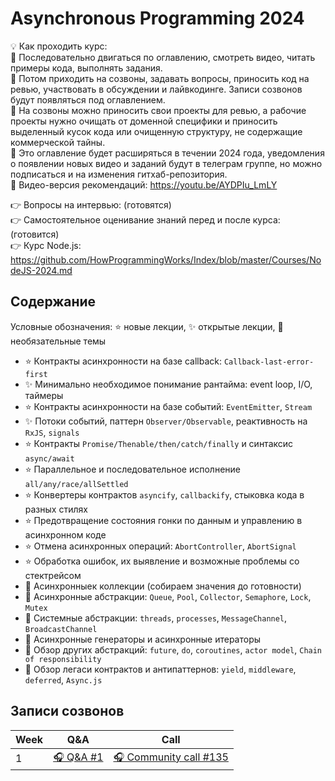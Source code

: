 # Asynchronous Programming 2024

💡 Как проходить курс:  
🔹 Последовательно двигаться по оглавлению, смотреть видео, читать примеры кода, выполнять задания.  
🔹 Потом приходить на созвоны, задавать вопросы, приносить код на ревью, участвовать в обсуждении и лайвкодинге. Записи созвонов будут появляться под оглавлением.  
🔹 На созвоны можно приносить свои проекты для ревью, а рабочие проекты нужно очищать от доменной специфики и приносить выделенный кусок кода или очищенную структуру, не содержащие коммерческой тайны.  
🔹 Это оглавление будет расширяться в течении 2024 года, уведомления о появлении новых видео и заданий будут в телеграм группе, но можно подписаться и на изменения гитхаб-репозитория.  
🔹 Видео-версия рекомендаций: https://youtu.be/AYDPIu_LmLY  

👉 Вопросы на интервью: (готовятся)  
👉 Самостоятельное оценивание знаний перед и после курса: (готовится)  
👉 Курс Node.js: https://github.com/HowProgrammingWorks/Index/blob/master/Courses/NodeJS-2024.md

## Содержание

Условные обозначения: ⭐ новые лекции, ✨ открытые лекции, 🧩 необязательные темы

- ⭐ Контракты асинхронности на базе callback: `Callback-last-error-first`
- ✨ Минимально необходимое понимание рантайма: event loop, I/O, таймеры
- ⭐ Контракты асинхронности на базе событий: `EventEmitter`, `Stream`
- ✨ Потоки событий, паттерн `Observer/Observable`, реактивность на `RxJS`, `signals`
- ⭐ Контракты `Promise/Thenable/then/catch/finally` и синтаксис `async/await`
- ⭐ Параллельное и последовательное исполнение `all/any/race/allSettled`
- ⭐ Конвертеры контрактов `asyncify`, `callbackify`, стыковка кода в разных стилях
- ⭐ Предотвращение состояния гонки по данным и управлению в асинхронном коде
- ⭐ Отмена асинхронных операций: `AbortController`, `AbortSignal`
- ⭐ Обработка ошибок, их выявление и возможные проблемы со стектрейсом
- 🧩 Асинхронныек коллекции (собираем значения до готовности)
- 🧩 Асинхронные абстракции: `Queue`, `Pool`, `Collector`, `Semaphore`, `Lock`, `Mutex`
- 🧩 Системные абстракции: `threads`, `processes`, `MessageChannel`, `BroadcastChannel`
- 🧩 Асинхронные генераторы и асинхронные итераторы
- 🧩 Обзор других абстракций: `future`, `do`, `coroutines`, `actor model`, `Chain of responsibility`
- 🧩 Обзор легаси контрактов и антипаттернов: `yield`, `middleware`, `deferred`, `Async.js`

## Записи созвонов

| Week | Q&A | Call |
| ---- | --- | ---- |
| 1    | [🎧 Q&A #1](https://youtu.be/wROwn8L7z2Q) | [🎧 Community call #135](https://youtu.be/8rmHst1_yVw) |
